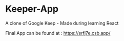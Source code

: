 # Keeper-App
A clone of Google Keep - Made during learning React


Final App can be found at : https://srfj7e.csb.app/
